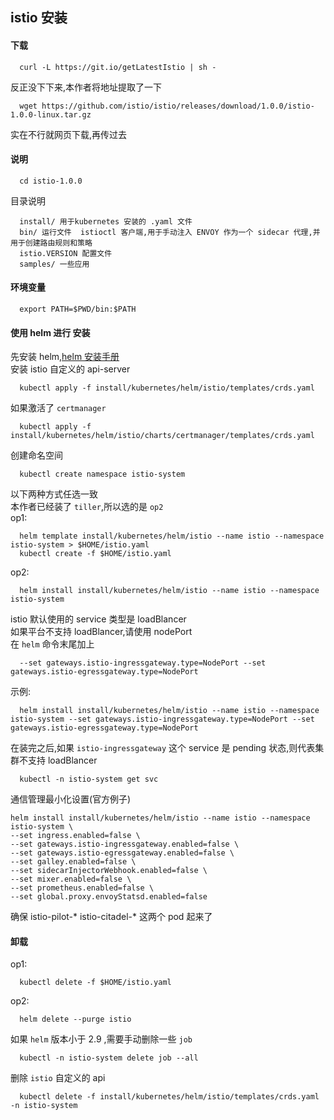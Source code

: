 ## istio 安装

#### 下载
```
  curl -L https://git.io/getLatestIstio | sh -
```
反正没下下来,本作者将地址提取了一下
```
  wget https://github.com/istio/istio/releases/download/1.0.0/istio-1.0.0-linux.tar.gz
```
实在不行就网页下载,再传过去

#### 说明
```
  cd istio-1.0.0
```
目录说明
```
  install/ 用于kubernetes 安装的 .yaml 文件
  bin/ 运行文件  istioctl 客户端,用于手动注入 ENVOY 作为一个 sidecar 代理,并用于创建路由规则和策略
  istio.VERSION 配置文件
  samples/ 一些应用
```

#### 环境变量
```
  export PATH=$PWD/bin:$PATH
```

#### 使用 helm 进行 安装
先安装 helm,[helm 安装手册](https://github.com/chineshine/kubernetes/blob/master/helm/helm-install.md)   
安装 istio 自定义的 api-server
```
  kubectl apply -f install/kubernetes/helm/istio/templates/crds.yaml
```
如果激活了 `certmanager`
```
  kubectl apply -f install/kubernetes/helm/istio/charts/certmanager/templates/crds.yaml
```
创建命名空间
```
  kubectl create namespace istio-system
```
以下两种方式任选一致  
本作者已经装了 `tiller`,所以选的是 `op2`  
op1:
```
  helm template install/kubernetes/helm/istio --name istio --namespace istio-system > $HOME/istio.yaml
  kubectl create -f $HOME/istio.yaml
```
op2:
```
  helm install install/kubernetes/helm/istio --name istio --namespace istio-system
```
istio 默认使用的 service 类型是 loadBlancer  
如果平台不支持 loadBlancer,请使用 nodePort    
在 `helm` 命令末尾加上
```
  --set gateways.istio-ingressgateway.type=NodePort --set gateways.istio-egressgateway.type=NodePort
```
示例:
```
  helm install install/kubernetes/helm/istio --name istio --namespace istio-system --set gateways.istio-ingressgateway.type=NodePort --set gateways.istio-egressgateway.type=NodePort
```
在装完之后,如果 `istio-ingressgateway` 这个 service 是 pending 状态,则代表集群不支持 loadBlancer  
```
  kubectl -n istio-system get svc
```

通信管理最小化设置(官方例子)
```
helm install install/kubernetes/helm/istio --name istio --namespace istio-system \
--set ingress.enabled=false \
--set gateways.istio-ingressgateway.enabled=false \
--set gateways.istio-egressgateway.enabled=false \
--set galley.enabled=false \
--set sidecarInjectorWebhook.enabled=false \
--set mixer.enabled=false \
--set prometheus.enabled=false \
--set global.proxy.envoyStatsd.enabled=false
```
确保 istio-pilot-*  istio-citadel-* 这两个 pod 起来了

#### 卸载
op1:
```
  kubectl delete -f $HOME/istio.yaml
```
op2:
```
  helm delete --purge istio
```
如果 `helm` 版本小于 2.9 ,需要手动删除一些 `job`
```
  kubectl -n istio-system delete job --all
```
删除 `istio` 自定义的 api
```
  kubectl delete -f install/kubernetes/helm/istio/templates/crds.yaml -n istio-system
```
